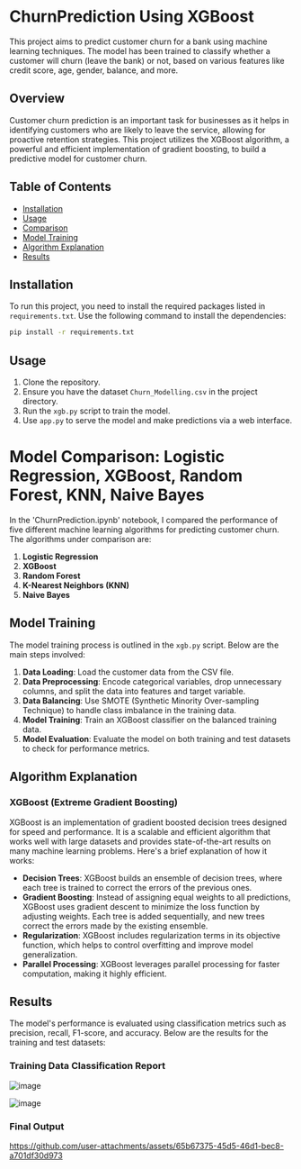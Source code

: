 # ChurnPrediction Using XGBoost

This project aims to predict customer churn for a bank using machine learning techniques. The model has been trained to classify whether a customer will churn (leave the bank) or not, based on various features like credit score, age, gender, balance, and more.

## Overview

Customer churn prediction is an important task for businesses as it helps in identifying customers who are likely to leave the service, allowing for proactive retention strategies. This project utilizes the XGBoost algorithm, a powerful and efficient implementation of gradient boosting, to build a predictive model for customer churn.

## Table of Contents
- [Installation](#installation)
- [Usage](#usage)
- [Comparison](#comparison)
- [Model Training](#model-training)
- [Algorithm Explanation](#algorithm-explanation)
- [Results](#results)

## Installation

To run this project, you need to install the required packages listed in `requirements.txt`. Use the following command to install the dependencies:

```bash
pip install -r requirements.txt
```

## Usage

1. Clone the repository.
2. Ensure you have the dataset `Churn_Modelling.csv` in the project directory.
3. Run the `xgb.py` script to train the model.
4. Use `app.py` to serve the model and make predictions via a web interface.


# Model Comparison: Logistic Regression, XGBoost, Random Forest, KNN, Naive Bayes

In the 'ChurnPrediction.ipynb' notebook, I compared the performance of five different machine learning algorithms for predicting customer churn. The algorithms under comparison are:

1. **Logistic Regression**
2. **XGBoost**
3. **Random Forest**
4. **K-Nearest Neighbors (KNN)**
5. **Naive Bayes**


## Model Training

The model training process is outlined in the `xgb.py` script. Below are the main steps involved:

1. **Data Loading**: Load the customer data from the CSV file.
2. **Data Preprocessing**: Encode categorical variables, drop unnecessary columns, and split the data into features and target variable.
3. **Data Balancing**: Use SMOTE (Synthetic Minority Over-sampling Technique) to handle class imbalance in the training data.
4. **Model Training**: Train an XGBoost classifier on the balanced training data.
5. **Model Evaluation**: Evaluate the model on both training and test datasets to check for performance metrics.

## Algorithm Explanation

### XGBoost (Extreme Gradient Boosting)

XGBoost is an implementation of gradient boosted decision trees designed for speed and performance. It is a scalable and efficient algorithm that works well with large datasets and provides state-of-the-art results on many machine learning problems. Here's a brief explanation of how it works:

- **Decision Trees**: XGBoost builds an ensemble of decision trees, where each tree is trained to correct the errors of the previous ones.
- **Gradient Boosting**: Instead of assigning equal weights to all predictions, XGBoost uses gradient descent to minimize the loss function by adjusting weights. Each tree is added sequentially, and new trees correct the errors made by the existing ensemble.
- **Regularization**: XGBoost includes regularization terms in its objective function, which helps to control overfitting and improve model generalization.
- **Parallel Processing**: XGBoost leverages parallel processing for faster computation, making it highly efficient.

## Results

The model's performance is evaluated using classification metrics such as precision, recall, F1-score, and accuracy. Below are the results for the training and test datasets:

### Training Data Classification Report

![image](https://github.com/user-attachments/assets/c9e6438f-063b-4514-8eba-6108c6e29ddd)


![image](https://github.com/user-attachments/assets/59d4ddc1-a995-4f79-aa3d-5899614de08a)


### Final Output

https://github.com/user-attachments/assets/65b67375-45d5-46d1-bec8-a701df30d973



